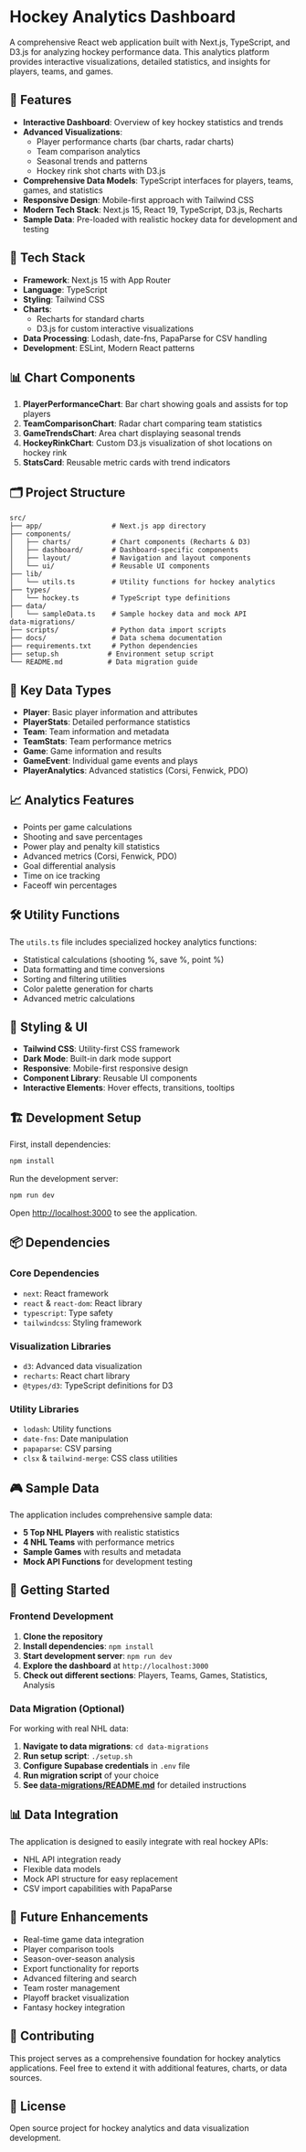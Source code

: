 # Hockey Analytics Dashboard

A comprehensive React web application built with Next.js, TypeScript, and D3.js for analyzing hockey performance data. This analytics platform provides interactive visualizations, detailed statistics, and insights for players, teams, and games.

## 🏒 Features

- **Interactive Dashboard**: Overview of key hockey statistics and trends
- **Advanced Visualizations**: 
  - Player performance charts (bar charts, radar charts)
  - Team comparison analytics
  - Seasonal trends and patterns
  - Hockey rink shot charts with D3.js
- **Comprehensive Data Models**: TypeScript interfaces for players, teams, games, and statistics
- **Responsive Design**: Mobile-first approach with Tailwind CSS
- **Modern Tech Stack**: Next.js 15, React 19, TypeScript, D3.js, Recharts
- **Sample Data**: Pre-loaded with realistic hockey data for development and testing

## 🚀 Tech Stack

- **Framework**: Next.js 15 with App Router
- **Language**: TypeScript
- **Styling**: Tailwind CSS
- **Charts**: 
  - Recharts for standard charts
  - D3.js for custom interactive visualizations
- **Data Processing**: Lodash, date-fns, PapaParse for CSV handling
- **Development**: ESLint, Modern React patterns

## 📊 Chart Components

1. **PlayerPerformanceChart**: Bar chart showing goals and assists for top players
2. **TeamComparisonChart**: Radar chart comparing team statistics
3. **GameTrendsChart**: Area chart displaying seasonal trends
4. **HockeyRinkChart**: Custom D3.js visualization of shot locations on hockey rink
5. **StatsCard**: Reusable metric cards with trend indicators

## 🗂️ Project Structure

```
src/
├── app/                 # Next.js app directory
├── components/
│   ├── charts/          # Chart components (Recharts & D3)
│   ├── dashboard/       # Dashboard-specific components
│   ├── layout/          # Navigation and layout components
│   └── ui/              # Reusable UI components
├── lib/
│   └── utils.ts         # Utility functions for hockey analytics
├── types/
│   └── hockey.ts        # TypeScript type definitions
├── data/
│   └── sampleData.ts    # Sample hockey data and mock API
data-migrations/
├── scripts/             # Python data import scripts
├── docs/                # Data schema documentation
├── requirements.txt     # Python dependencies
├── setup.sh            # Environment setup script
└── README.md           # Data migration guide
```

## 🎯 Key Data Types

- **Player**: Basic player information and attributes
- **PlayerStats**: Detailed performance statistics
- **Team**: Team information and metadata
- **TeamStats**: Team performance metrics
- **Game**: Game information and results
- **GameEvent**: Individual game events and plays
- **PlayerAnalytics**: Advanced statistics (Corsi, Fenwick, PDO)

## 📈 Analytics Features

- Points per game calculations
- Shooting and save percentages
- Power play and penalty kill statistics
- Advanced metrics (Corsi, Fenwick, PDO)
- Goal differential analysis
- Time on ice tracking
- Faceoff win percentages

## 🛠️ Utility Functions

The `utils.ts` file includes specialized hockey analytics functions:
- Statistical calculations (shooting %, save %, point %)
- Data formatting and time conversions
- Sorting and filtering utilities
- Color palette generation for charts
- Advanced metric calculations

## 🎨 Styling & UI

- **Tailwind CSS**: Utility-first CSS framework
- **Dark Mode**: Built-in dark mode support
- **Responsive**: Mobile-first responsive design
- **Component Library**: Reusable UI components
- **Interactive Elements**: Hover effects, transitions, tooltips

## 🏗️ Development Setup

First, install dependencies:

```bash
npm install
```

Run the development server:

```bash
npm run dev
```

Open [http://localhost:3000](http://localhost:3000) to see the application.

## 📦 Dependencies

### Core Dependencies
- `next`: React framework
- `react` & `react-dom`: React library
- `typescript`: Type safety
- `tailwindcss`: Styling framework

### Visualization Libraries
- `d3`: Advanced data visualization
- `recharts`: React chart library
- `@types/d3`: TypeScript definitions for D3

### Utility Libraries
- `lodash`: Utility functions
- `date-fns`: Date manipulation
- `papaparse`: CSV parsing
- `clsx` & `tailwind-merge`: CSS class utilities

## 🎮 Sample Data

The application includes comprehensive sample data:
- **5 Top NHL Players** with realistic statistics
- **4 NHL Teams** with performance metrics
- **Sample Games** with results and metadata
- **Mock API Functions** for development testing

## 🚦 Getting Started

### Frontend Development
1. **Clone the repository**
2. **Install dependencies**: `npm install`
3. **Start development server**: `npm run dev`
4. **Explore the dashboard** at `http://localhost:3000`
5. **Check out different sections**: Players, Teams, Games, Statistics, Analysis

### Data Migration (Optional)
For working with real NHL data:
1. **Navigate to data migrations**: `cd data-migrations`
2. **Run setup script**: `./setup.sh`
3. **Configure Supabase credentials** in `.env` file
4. **Run migration script** of your choice
5. **See [data-migrations/README.md](./data-migrations/README.md)** for detailed instructions

## 📊 Data Integration

The application is designed to easily integrate with real hockey APIs:
- NHL API integration ready
- Flexible data models
- Mock API structure for easy replacement
- CSV import capabilities with PapaParse

## 🎯 Future Enhancements

- Real-time game data integration
- Player comparison tools
- Season-over-season analysis
- Export functionality for reports
- Advanced filtering and search
- Team roster management
- Playoff bracket visualization
- Fantasy hockey integration

## 🤝 Contributing

This project serves as a comprehensive foundation for hockey analytics applications. Feel free to extend it with additional features, charts, or data sources.

## 📄 License

Open source project for hockey analytics and data visualization development.
